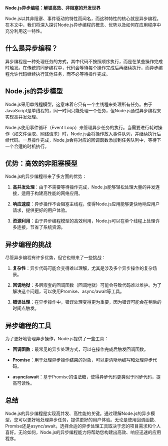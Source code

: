 **Node.js异步编程：解锁高效、非阻塞的开发世界**

Node.js以其非阻塞、事件驱动的特性而闻名，而这种特性的核心就是异步编程。在本文中，我们将深入探讨Node.js异步编程的概念、优势以及如何在应用程序中充分利用这一特性。

## 什么是异步编程？

异步编程是一种处理任务的方式，其中代码不按照顺序执行，而是在某些操作完成时触发。在传统的同步编程中，代码会等待每个操作完成后再继续执行，而异步编程允许代码继续执行其他任务，而不必等待操作完成。

## Node.js的异步模型

Node.js采用单线程模型，这意味着它只有一个主线程来处理所有任务。由于JavaScript是单线程的，同一时间只能处理一个任务，但Node.js通过异步编程来实现高并发处理。

Node.js使用事件循环（Event Loop）来管理异步任务的执行。当需要进行耗时操作（如文件读取、网络请求）时，Node.js会将操作放入事件队列，并继续执行后续代码。一旦操作完成，Node.js会将对应的回调函数添加到任务队列中，等待下一个合适的时机执行。

## 优势：高效的非阻塞模型

Node.js的异步编程带来了多方面的优势：

1. **高并发处理**：由于不需要等待操作完成，Node.js能够轻松处理大量的并发连接，适用于构建高性能的网络应用。

2. **响应速度**：异步操作不会阻塞主线程，使得Node.js应用能够更快地响应用户请求，提供更好的用户体验。

3. **资源利用**：由于异步编程模型的高效利用，Node.js可以在单个线程上处理许多连接，节省了系统资源。

## 异步编程的挑战

尽管异步编程有许多优势，但它也带来了一些挑战：

1. **复杂性**：异步代码可能会变得难以理解，尤其是涉及多个异步操作的复杂场景。

2. **回调地狱**：多层嵌套的回调函数（回调地狱）可能会导致代码难以维护。为了解决这个问题，可以使用Promise、async/await等工具。

3. **错误处理**：在异步操作中，错误处理变得更为重要，因为错误可能会在稍后的时间点触发。

## 异步编程的工具

为了更好地管理异步操作，Node.js提供了一些工具：

- **回调函数**：最常见的异步处理方式，可以在操作完成后触发回调函数。

- **Promise**：用于处理异步操作结果的对象，可以更清晰地编写和处理异步代码。

- **async/await**：基于Promise的语法糖，使得异步代码更类似于同步代码，提高可读性。

## 总结

Node.js的异步编程是实现高并发、高性能的关键。通过理解Node.js的异步模型，您可以更好地处理异步任务，提供更好的用户体验。无论是使用回调函数、Promise还是async/await，选择合适的异步处理工具取决于您的项目需求和个人喜好。无论如何，Node.js的异步编程能力将帮助您构建出高效、响应迅速的应用程序。